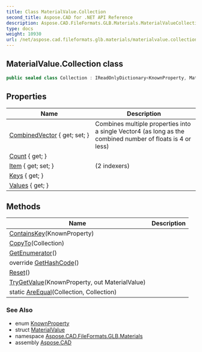 ```yaml
---
title: Class MaterialValue.Collection
second_title: Aspose.CAD for .NET API Reference
description: Aspose.CAD.FileFormats.GLB.Materials.MaterialValueCollection class. 
type: docs
weight: 10930
url: /net/aspose.cad.fileformats.glb.materials/materialvalue.collection/
---
```

## MaterialValue.Collection class

```csharp
public sealed class Collection : IReadOnlyDictionary<KnownProperty, MaterialValue>
```

## Properties

| Name | Description |
| --- | --- |
| [CombinedVector](../../aspose.cad.fileformats.glb.materials/materialvalue.collection/combinedvector) { get; set; } | Combines multiple properties into a single Vector4 (as long as the combined number of floats is 4 or less) |
| [Count](../../aspose.cad.fileformats.glb.materials/materialvalue.collection/count) { get; } |  |
| [Item](../../aspose.cad.fileformats.glb.materials/materialvalue.collection/item) { get; set; } |  (2 indexers) |
| [Keys](../../aspose.cad.fileformats.glb.materials/materialvalue.collection/keys) { get; } |  |
| [Values](../../aspose.cad.fileformats.glb.materials/materialvalue.collection/values) { get; } |  |

## Methods

| Name | Description |
| --- | --- |
| [ContainsKey](../../aspose.cad.fileformats.glb.materials/materialvalue.collection/containskey)(KnownProperty) |  |
| [CopyTo](../../aspose.cad.fileformats.glb.materials/materialvalue.collection/copyto)(Collection) |  |
| [GetEnumerator](../../aspose.cad.fileformats.glb.materials/materialvalue.collection/getenumerator)() |  |
| override [GetHashCode](../../aspose.cad.fileformats.glb.materials/materialvalue.collection/gethashcode)() |  |
| [Reset](../../aspose.cad.fileformats.glb.materials/materialvalue.collection/reset)() |  |
| [TryGetValue](../../aspose.cad.fileformats.glb.materials/materialvalue.collection/trygetvalue)(KnownProperty, out MaterialValue) |  |
| static [AreEqual](../../aspose.cad.fileformats.glb.materials/materialvalue.collection/areequal)(Collection, Collection) |  |

### See Also

* enum [KnownProperty](../knownproperty/)
* struct [MaterialValue](../materialvalue/)
* namespace [Aspose.CAD.FileFormats.GLB.Materials](../../aspose.cad.fileformats.glb.materials/)
* assembly [Aspose.CAD](../../)


